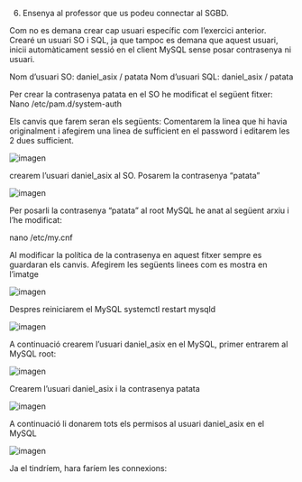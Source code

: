 6.	Ensenya al professor que us podeu connectar al SGBD. 

Com no es demana crear cap usuari específic com l’exercici anterior. Crearé un usuari SO i SQL, ja que tampoc es demana que aquest usuari, inicii automàticament sessió en el client MySQL sense posar contrasenya ni usuari.  

Nom d’usuari SO: daniel_asix / patata
Nom d’usuari SQL: daniel_asix / patata


Per crear la contrasenya patata en el SO he modificat el següent fitxer:
Nano /etc/pam.d/system-auth

Els canvis que farem seran els següents:
Comentarem la linea que hi havia originalment i afegirem una linea de sufficient en el password i editarem les 2 dues sufficient.

![imagen](https://user-images.githubusercontent.com/61557739/154851116-41e6f4d5-475b-4d81-ab93-adbc2a3f6e37.png)

crearem l’usuari daniel_asix al SO. Posarem la contrasenya “patata”

![imagen](https://user-images.githubusercontent.com/61557739/154851140-b728d8b7-0a74-45b6-8d4c-ba96792a980b.png)

Per posarli la contrasenya “patata” al root MySQL he anat al següent arxiu i l’he modificat:

nano /etc/my.cnf

Al modificar la política de la contrasenya en aquest fitxer sempre es guardaran els canvis. 
Afegirem les següents linees com es mostra en l’imatge

![imagen](https://user-images.githubusercontent.com/61557739/154851171-430f6892-393b-49ad-93cb-1ff19a71fe6c.png)

Despres reiniciarem el MySQL
systemctl restart mysqld

![imagen](https://user-images.githubusercontent.com/61557739/154851196-cb10c23a-1e96-4359-9098-f0b36cff6584.png)


A continuació crearem l’usuari daniel_asix en el MySQL, primer entrarem al MySQL root:

![imagen](https://user-images.githubusercontent.com/61557739/154851214-aa66f063-897c-46c7-a337-19048e60eb21.png)


Crearem l’usuari daniel_asix i la contrasenya patata

![imagen](https://user-images.githubusercontent.com/61557739/154851237-a6968a36-1e4c-4d4a-9fe3-b9260f493746.png)

A continuació li donarem tots els permisos al usuari daniel_asix en el MySQL

![imagen](https://user-images.githubusercontent.com/61557739/154851252-c1a32bc4-1d25-4c73-8392-9e7ff60ca5e2.png)

Ja el tindríem, hara faríem les connexions:
